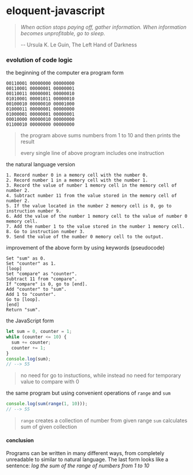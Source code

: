 # eloquent-javascript

> *When action stops paying off, gather information. When information becomes unprofitable, go to sleep.*
>
> -- Ursula K. Le Guin, The Left Hand of Darkness

### evolution of code logic

the beginning of the computer era program form

```
00110001 00000000 00000000
00110001 00000001 00000001
00110011 00000001 00000010
01010001 00001011 00000010
00100010 00000010 00001000
01000011 00000001 00000000
01000001 00000001 00000001
00010000 00000010 00000000
01100010 00000000 00000000
```

> the program above sums numbers from 1 to 10 and then prints the result
>
> every single line of above program includes one instruction

the natural language version

```
1. Record number 0 in a memory cell with the number 0.
2. Record number 1 in a memory cell with the number 1.
3. Record the value of number 1 memory cell in the memory cell of number 2.
4. Subtract number 11 from the value stored in the memory cell of number 2.
5. If the value located in the number 2 memory cell is 0, go to instruction number 9.
6. Add the value of the number 1 memory cell to the value of number 0 memory cell.
7. Add the number 1 to the value stored in the number 1 memory cell.
8. Go to instruction number 3.
9. Send the value of the number 0 memory cell to the output.
```

improvement of the above form by using keywords (pseudocode)

```
Set "sum" as 0.
Set "counter" as 1.
[loop]
Set "compare" as "counter".
Subtract 11 from "compare".
If "compare" is 0, go to [end].
Add "counter" to "sum".
Add 1 to "counter".
Go to [loop].
[end]
Return "sum".
```

the JavaScript form

```js
let sum = 0, counter = 1;
while (counter <= 10) {
  sum += counter;
  counter += 1;
}
console.log(sum);
// --> 55
```

> no need for go to instuctions, while instead
> no need for temporary value to compare with 0

the same program but using convenient operations of `range` and `sum`

```js
console.log(sum(range(1, 10)));
// --> 55
```

> `range` creates a collection of number from given range
> `sum` calculates sum of given collection

#### conclusion

Programs can be written in many different ways, from completely unreadable to similar to natural language.
The last form looks like a sentence: *log the sum of the range of numbers from 1 to 10*

